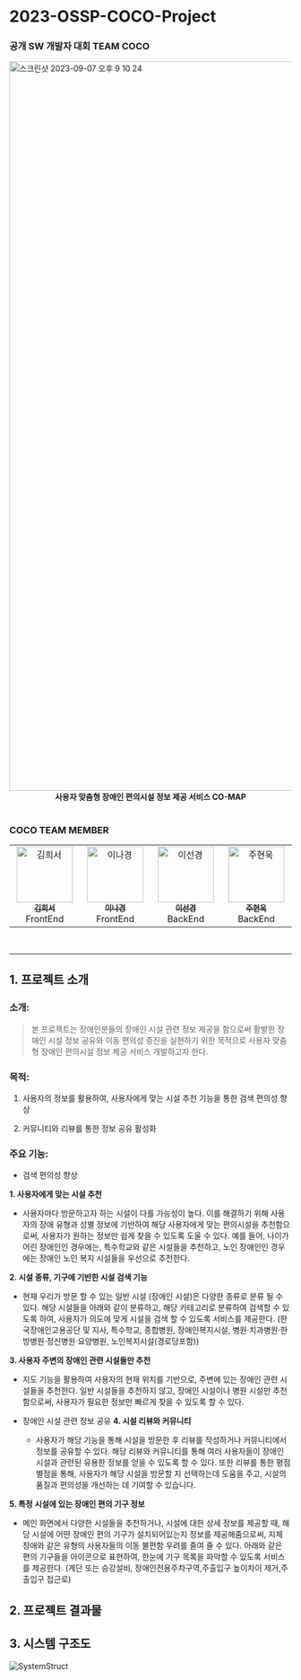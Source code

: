 # 2023-OSSP-COCO-Project
### 공개 SW 개발자 대회 TEAM COCO 

<img width="1300" alt="스크린샷 2023-09-07 오후 9 10 24" src="https://github.com/SK-YI/2023-OSSP-coco/assets/114224596/097cb473-fe7b-46ea-8347-0410d3776c01">
<div align="center">
  <b>사용자 맞춤형 장애인 편의시설 정보 제공 서비스 CO-MAP</b>
</div>


#

### COCO TEAM MEMBER 
<table>
  <tbody>
    <tr>
      <td align="center"  width="16.66%"><a href="https://github.com/chungchae"><img src="https://avatars.githubusercontent.com/u/101847246?v=4" width="100px;" alt="김희서"/><br /><sub><b>김희서</b></sub></a><br />FrontEnd</td>
      <td align="center"  width="16.66%"><a href="https://github.com/naarang"><img src="https://avatars.githubusercontent.com/u/93020785?v=4" width="100px;" alt="이나경"/><br /><sub><b>이나경</b></sub></a><br />FrontEnd</td>
      <td align="center"  width="16.66%"><a href="https://github.com/SK-YI"><img src="https://avatars.githubusercontent.com/u/129375059?v=4" width="100px;" alt="이선경"/><br /><sub><b>이선경</b></sub></a><br />BackEnd</td>
      <td align="center"  width="16.66%"><a href="https://github.com/juhno1023"><img src="https://avatars.githubusercontent.com/u/114224596?s=64&v=4" width="100px;" alt="주현욱"/><br /><sub><b>주현욱</b></sub></a><br />BackEnd</td>
  </tbody>
</table>

</br>

---

## 1. 프로젝트 소개

### 소개: 
> 본 프로젝트는 장애인분들의 장애인 시설 관련 정보 제공을 함으로써 활발한 장애인 시설 정보 공유와 이동 편의성 증진을 실현하기 위한 목적으로 사용자 맞춤형 장애인 편의시설 정보 제공 서비스 개발하고자 한다.

### 목적:
1) 사용자의 정보를 활용하여, 사용자에게 맞는 시설 추천 기능을 통한 검색 편의성 향상
   
2) 커뮤니티와 리뷰를 통한 정보 공유 활성화

### 주요 기능:
- 검색 편의성 향상

**1. 사용자에게 맞는 시설 추천**
 - 사용자마다 방문하고자 하는 시설이 다를 가능성이 높다. 이를 해결하기 위해 사용자의 장애 유형과 성별 정보에 기반하여 해당 사용자에게 맞는 편의시설을 추천함으로써, 사용자가 원하는 정보만 쉽게 찾을 수 있도록 도울 수 있다. 예를 들어, 나이가 어린 장애인인 경우에는, 특수학교와 같은 시설들을 추천하고, 노인 장애인인 경우에는 장애인 노인 복지 시설들을 우선으로 추천한다. 

**2. 시설 종류, 기구에 기반한 시설 검색 기능**
   - 현재 우리가 방문 할 수 있는 일반 시설 (장애인 시설)은 다양한 종류로 분류 될 수 있다. 해당 시설들을 아래와 같이 분류하고, 해당 카테고리로 분류하여 검색할 수 있도록 하여, 사용자가 의도에 맞게 시설을 검색 할 수 있도록 서비스를 제공한다.
(한국장애인고용공단 및 지사, 특수학교, 종합병원, 장애인복지시설, 병원·치과병원·한방병원·정신병원·요양병원, 노인복지시설(경로당포함))

**3. 사용자 주변의 장애인 관련 시설들만 추천**
   - 지도 기능을 활용하여 사용자의 현재 위치를 기반으로, 주변에 있는 장애인 관련 시설들을 추천한다. 일반 시설들을 추천하지 않고, 장애인 시설이나 병원 시설만 추천함으로써, 사용자가 필요한 정보만 빠르게 찾을 수 있도록 할 수 있다.
     
- 장애인 시설 관련 정보 공유
**4. 시설 리뷰와 커뮤니티**
   - 사용자가 해당 기능을 통해 시설을 방문한 후 리뷰를 작성하거나 커뮤니티에서 정보를 공유할 수 있다. 해당 리뷰와 커뮤니티를 통해 여러 사용자들이 장애인 시설과 관련된 유용한 정보를 얻을 수 있도록 할 수 있다. 또한 리뷰를 통한 평점 별점을 통해, 사용자가 해당 시설을 방문할 지 선택하는데 도움을 주고, 시설의 품질과 편의성을 개선하는 데 기여할 수 있습니다.
     
**5. 특정 시설에 있는 장애인 편의 기구 정보**
   - 메인 화면에서 다양한 시설들을 추천하거나, 시설에 대한 상세 정보를 제공할 때, 해당 시설에 어떤 장애인 편의 기구가 설치되어있는지 정보를 제공해줌으로써, 지체 장애와 같은 유형의 사용자들의 이동 불편함 우려를 줄여 줄 수 있다. 아래와 같은 편의 기구들을 아이콘으로 표현하여, 한눈에 기구 목록을 파악할 수 있도록 서비스를 제공한다. 
(계단 또는 승강설비, 장애인전용주차구역,주출입구 높이차이 제거,주출입구 접근로)

## 2. 프로젝트 결과물

## 3. 시스템 구조도
![SystemStruct](https://github.com/SK-YI/2023-OSSP-coco/assets/114224596/eb297689-414e-4a80-af6e-574b21f34ad2)
